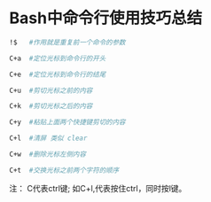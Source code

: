 Bash中命令行使用技巧总结
=======================

```bash
!$   #作用就是重复前一个命令的参数

C+a  #定位光标到命令行的开头

C+e  #定位光标到命令行的结尾

C+u  #剪切光标之前的内容

C+k  #剪切光标之后的内容

C+y  #粘贴上面两个快捷键剪切的内容

C+l  #清屏 类似 clear

C+w  #删除光标左侧内容

C+t  #交换光标之前两个字符的顺序


```

注： C代表ctrl键; 如C+l,代表按住ctrl，同时按l键。
